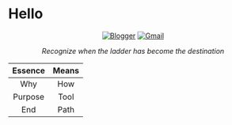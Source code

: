 # Hello

<div align="center">
 
  <a href="https://joonhoe.com">![Blogger](https://img.shields.io/badge/Blogger-FF5722?style=for-the-badge&logo=blogger&logoColor=white)</a> 
  <a href="mailto:26rote@gmail.com">![Gmail](https://img.shields.io/badge/Gmail-D14836?style=for-the-badge&logo=gmail&logoColor=white)</a>

*Recognize when the ladder has become the destination*

| **Essence** | **Means** |
|:---------------:|:-------------:|
| Why | How |
| Purpose | Tool |
| End | Path |
  
</div>






